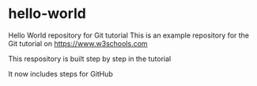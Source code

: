 # hello-world
Hello World repository for Git tutorial
This is an example repository for the Git tutorial on https://www.w3schools.com

This respository is built step by step in the tutorial

It now includes steps for GitHub
